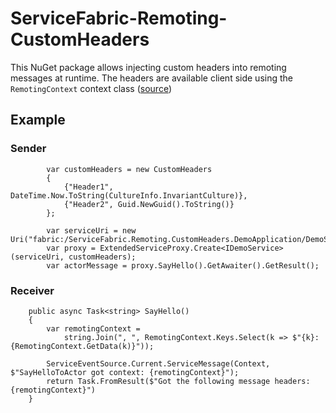 # ServiceFabric-Remoting-CustomHeaders

This NuGet package allows injecting custom headers into remoting messages at runtime. The headers are available client side using the `RemotingContext` context class ([source](https://github.com/Expecho/ServiceFabric-Remoting-CustomHeaders/blob/master/src/ServiceFabric.Remoting.CustomHeaders/RemotingContext.cs))

## Example

### Sender

            var customHeaders = new CustomHeaders
            {
                {"Header1", DateTime.Now.ToString(CultureInfo.InvariantCulture)},
                {"Header2", Guid.NewGuid().ToString()}
            };

            var serviceUri = new Uri("fabric:/ServiceFabric.Remoting.CustomHeaders.DemoApplication/DemoService");
            var proxy = ExtendedServiceProxy.Create<IDemoService>(serviceUri, customHeaders);
            var actorMessage = proxy.SayHello().GetAwaiter().GetResult();
            
### Receiver


        public async Task<string> SayHello()
        {
            var remotingContext =
                string.Join(", ", RemotingContext.Keys.Select(k => $"{k}: {RemotingContext.GetData(k)}"));

            ServiceEventSource.Current.ServiceMessage(Context, $"SayHelloToActor got context: {remotingContext}");
            return Task.FromResult($"Got the following message headers: {remotingContext}")
        }

